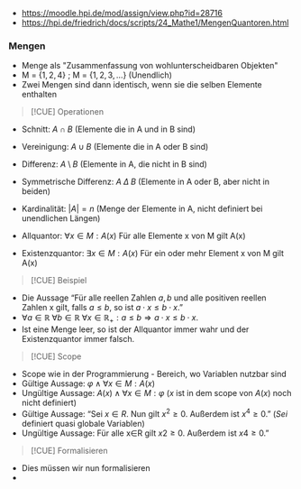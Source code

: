 
- https://moodle.hpi.de/mod/assign/view.php?id=28716
- https://hpi.de/friedrich/docs/scripts/24_Mathe1/MengenQuantoren.html
### Mengen

- Menge als "Zusammenfassung von wohlunterscheidbaren Objekten"
- M = $\{1, 2, 4\}$ ; M = $\{1, 2, 3, \dots\}$ (Unendlich)
- Zwei Mengen sind dann identisch, wenn sie die selben Elemente enthalten

>[!CUE] Operationen

- Schnitt: $A \cap B$  (Elemente die in A und in B sind)
- Vereinigung: $A \cup B$ (Elemente die in A oder B sind)
- Differenz: $A \setminus B$ (Elemente in A, die nicht in B sind)
- Symmetrische Differenz: $A \; \Delta \; B$ (Elemente in A oder B, aber nicht in beiden)

- Kardinalität: $|A| = n$ (Menge der Elemente in A, nicht definiert bei unendlichen Längen)

- Allquantor: $\forall x \in M: A(x)$            Für alle Elemente x von M gilt A(x)
- Existenzquantor: $\exists x \in M: A(x)$  Für ein oder mehr Element x von M gilt A(x)

>[!CUE] Beispiel

- Die Aussage “Für alle reellen Zahlen $a,b$ und alle positiven reellen Zahlen x gilt, falls $a≤b$, so ist $a⋅x≤b⋅x$.”
- $\forall a \in \mathbb{R} \; \forall b \in \mathbb{R} \; \forall x \in \mathbb{R}_+: a \leq b \Rightarrow a \cdot x \leq b \cdot x.$
- Ist eine Menge leer, so ist der Allquantor immer wahr und der Existenzquantor immer falsch.

>[!CUE] Scope

- Scope wie in der Programmierung - Bereich, wo Variablen nutzbar sind
- Gültige Aussage: $\varphi \wedge \forall x \in M: A(x)$
- Ungültige Aussage: $A(x) \wedge \forall x \in M: \varphi$ ($x$ ist in dem scope von $A(x)$ noch nicht definiert)
- Gültige Aussage: “Sei $x∈R$. Nun gilt $x^2≥0$. Außerdem ist $x^4≥0$.” (*Sei* definiert quasi globale Variablen)
- Ungültige Aussage: Für alle x∈R gilt $x2≥0$. Außerdem ist $x4≥0$.”

>[!CUE] Formalisieren

- Dies müssen wir nun formalisieren
- 